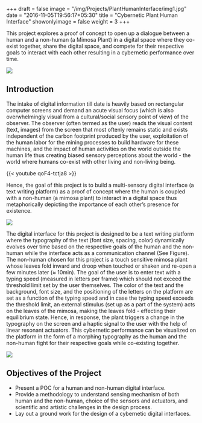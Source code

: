 +++
draft = false
image = "/img/Projects/PlantHumanInterface/img1.jpg"
date = "2016-11-05T19:56:17+05:30"
title = "Cybernetic Plant Human Interface"
showonlyimage = false
weight = 3
+++

This project explores a proof of concept to open up a dialogue between
a human and a non-human (a Mimosa Plant) in a digital space
where they co-exist together, share the digital space, and compete
for their respective goals to interact with each other resulting in a
cybernetic performance over time.

![][1]


## Introduction

The intake of digital information till date is heavily based on rectangular
computer screens and demand an acute visual focus (which is
also overwhelmingly visual from a cultural/social sensory point of
view) of the observer. The observer (often termed as the user) reads
the visual content (text, images) from the screen that most oftenly
remains static and exists independent of the carbon
footprint produced by the user, exploitation of the human labor for
the mining processes to build hardware for these machines, and
the impact of human activities on the world outside the human
life thus creating biased sensory perceptions about the world - the
world where humans co-exist with other living and non-living being.

{{< youtube qoF4-tctja8 >}}

Hence, the goal of this project is to build a multi-sensory digital
interface (a text writing platform) as a proof of concept where the
human is coupled with a non-human (a mimosa plant) to interact
in a digital space thus metaphorically depicting the importance of
each other’s presence for existence.

![][2] 

The digital interface for this project is designed to be a text writing
platform where the typography of the text (font size, spacing,
color) dynamically evolves over time based on the respective goals
of the human and the non-human while the interface acts as a
communication channel (See Figure). The non-human chosen for this
project is a touch sensitive mimosa plant whose leaves fold inward
and droop when touched or shaken and re-open a few minutes
later (≈ 10min). The goal of the user is to enter text with a typing
speed (measured in letters per frame) which should not exceed the
threshold limit set by the user themselves. The color of the text and
the background, font size, and the positioning of the letters on the
platform are set as a function of the typing speed and in case the
typing speed exceeds the threshold limit, an external stimulus (set
up as a part of the system) acts on the leaves of the mimosa, making
the leaves fold - effecting their equilibrium state. Hence, in response,
the plant triggers a change in the typography on the screen and a
haptic signal to the user with the help of linear resonant actuators.
This cybernetic performance can be visualized on the platform
in the form of a morphing typography as the human and the non-human
fight for their respective goals while co-existing together.

![][3]

## Objectives of the Project

* Present a POC for a human and non-human digital interface.
* Provide a methodology to understand sensing mechanism of
both human and the non-human, choice of the sensors and
actuators, and scientific and artistic challenges in the design
process.
* Lay out a ground work for the design of a cybernetic digital
interfaces. 

[1]: /img/Projects/PlantHumanInterface/img1.jpg
[2]: /img/Projects/PlantHumanInterface/img2.jpg
[3]: /img/Projects/PlantHumanInterface/img3.PNG
